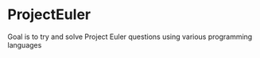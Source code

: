 ProjectEuler
============
Goal is to try and solve Project Euler questions using various programming languages